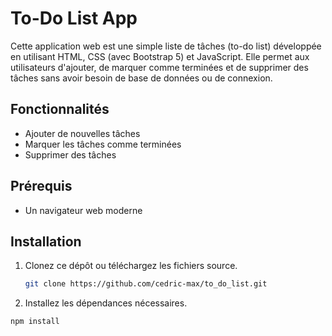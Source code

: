 # To-Do List App

Cette application web est une simple liste de tâches (to-do list) développée en utilisant HTML, CSS (avec Bootstrap 5) et JavaScript. Elle permet aux utilisateurs d'ajouter, de marquer comme terminées et de supprimer des tâches sans avoir besoin de base de données ou de connexion.

## Fonctionnalités

- Ajouter de nouvelles tâches
- Marquer les tâches comme terminées
- Supprimer des tâches

## Prérequis

- Un navigateur web moderne

## Installation

1. Clonez ce dépôt ou téléchargez les fichiers source.

   ```bash
   git clone https://github.com/cedric-max/to_do_list.git

2. Installez les dépendances nécessaires.

```bash
npm install
